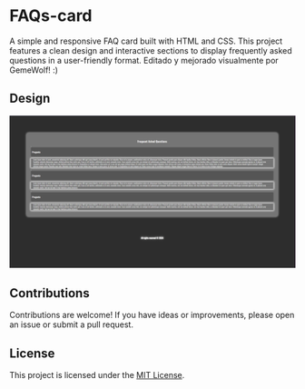 # FAQs-card
A simple and responsive FAQ card built with HTML and CSS. This project features a clean design and interactive sections to display frequently asked questions in a user-friendly format.
Editado y mejorado visualmente por GemeWolf! :)
## Design

![View 1](public/View1.png)

## Contributions

Contributions are welcome! If you have ideas or improvements, please open an issue or submit a pull request.

## License

This project is licensed under the [MIT License](LICENSE).